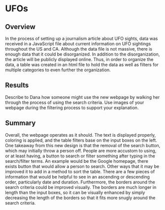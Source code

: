 # UFOs

## Overview 
In the process of setting up a journalism article about UFO sights, data was received in a JavaScript file about current information on UFO sightings throughout the US and CA. Although the data file is not massive, there is enough data that it could be disorganized. In addition to the disorganization, the article will be publicly displayed online. Thus, in order to organize the data, a table was created in an html file to hold the data as well as filters for multiple categories to even further the organization.

## Results 
Describe to Dana how someone might use the new webpage by walking her through the process of using the search criteria. Use images of your webpage during the filtering process to support your explanation.
## Summary
Overall, the webpage operates as it should. The text is displayed properly, coloring is applied, and the table filters base on the input boxes on the left. One takeaway from this new design is that the removal of the search button, which may initially throw a person off. People are more accustom to using, or at least having, a button to search or filter something after typing in the search/filter terms. An example would be the Google homepage, there exists button that would allow a person to search. Other ways that it may be improved it to add in a method to sort the table. There are a few pieces of information that would be helpful to see in an ascending or descending order, particularly date and duration. Furthermore, the borders around the search criteria could be improved visually. The borders are much longer in length than the input boxes, so it can be visually enhanced by simply decreasing the length of the borders so that it fits more snugly around the search criteria.  

